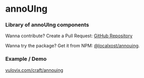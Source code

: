 # annoUIng

### Library of annoUIng components

Wanna contribute? Create a Pull Request: [GitHub Repository](https://github.com/vulovix/localxost/packages/annouing)

Wanna try the package? Get it from NPM: [@localxost/annouing](https://www.npmjs.com/package/@localxost/annouing).

### Example / Demo

[vulovix.com/craft/annouing](https://vulovix.com/craft/annouing)
